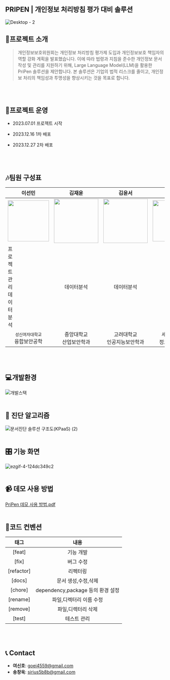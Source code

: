 ## PRIPEN | 개인정보 처리방침 평가 대비 솔루션

![Desktop - 2](https://github.com/user-attachments/assets/9ab1f707-bc8f-4c34-bddc-b9a7c2bb4e50)
<br/>

## :mag_right:프로젝트 소개
> 개인정보보호위원회는 개인정보 처리방침 평가제 도입과 개인정보보호 책임자의 역할 강화 계획을 발표했습니다. 
이에 따라 법령과 지침을 준수한 개인정보 문서 작성 및 관리를 지원하기 위해, Large Language Model(LLM)을 활용한 PriPen 솔루션을 제안합니다. 
본 솔루션은 기업의 법적 리스크를 줄이고, 개인정보 처리의 책임성과 투명성을 향상시키는 것을 목표로 합니다.
<br/>
<br/>

## :calendar:프로젝트 운영

- 2023.07.01 프로젝트 시작

- 2023.12.16 1차 배포

- 2023.12.27 2차 배포

<br/>
<br/>

## :notes:팀원 구성표 

|이선민|김재윤|김윤서|여신호|송창욱|정민규|
|:---:|:---:|:---:|:---:|:---:|:---:|
|<img src="https://github.com/user-attachments/assets/3c3257f2-166b-4086-9770-5cd71598dcdd" width="130">|<img src="https://github.com/user-attachments/assets/81fd0113-a629-403a-9647-882bfe9616b8" width="140">|<img src="https://github.com/user-attachments/assets/4a926fd3-52e1-4b77-9421-65630367be98" width="140">|<img src="https://github.com/user-attachments/assets/3d555e88-0017-461c-b4a9-3aa8fcb6c7e1" width="130">|<img src="https://github.com/user-attachments/assets/76e517ea-46c2-44a1-8d7c-da166cebb98f" width="140">|<img src="https://github.com/user-attachments/assets/e9ee08d3-08e1-4b45-a3e2-21d98b9c3e6d" width="120">|
|<div style="width:10px;">프로젝트 관리<br/>데이터분석</div>|데이터분석|데이터분석|풀스택<br/>인프라|솔루션 개발|챗봇 개발|
|<font size="2">성신여자대학교</font><br/>융합보안공학|중앙대학교<br/>산업보안학과</font>|고려대학교<br/>인공지능보안학과|세종대학교<br/>정보보안학과|중앙대학교<br/>산업보안학과|<div style="width:200px;">선린인터넷고등학교<br/>정보보호학</div>|
<br/>
<br/>

## :computer:개발환경
![개발스택](https://github.com/user-attachments/assets/a45ec3f7-98ea-43cf-9fdc-06b4dab2bfb2)
<br/>
<br/>

## :mag_right: 진단 알고리즘
![문서진단 솔루션 구조도(KPaaS) (2)](https://github.com/user-attachments/assets/3b516528-1787-4138-95d1-2f9404add3e0)
<br/>
<br/>

## :control_knobs: 기능 화면
![ezgif-4-124dc349c2](https://github.com/user-attachments/assets/6e5f5626-b7e2-4737-80f0-4521a22fb889)
<br/>
<br/>

## :video_camera: 데모 사용 방법
[PriPen 데모 사용 방법.pdf](https://github.com/Gaebugger/GaebuggerPR/files/13365907/Pripen.pdf)
<br/>
<br/>

## :mega:코드 컨벤션
|태그|내용|
|:---:|:---:|
|[feat]|기능 개발|
|[fix]|버그 수정|
|[refactor]|리펙터링|
|[docs]|문서 생성,수정,삭제 |
|[chore]|dependency,package 등의 환경 설정|
|[rename]|파일,디렉터리 이름 수정|
|[remove]|파일,디렉터리 삭제|
|[test]|테스트 관리|
<br/>
<br/>

## :telephone_receiver: Contact
- **여신호**: [goei4559@gmail.com](mailto:goei4559@gmail.com)
- **송창욱**: [sirius5b8b@gmail.com](mailto:sirius5b8b@gmail.com)


